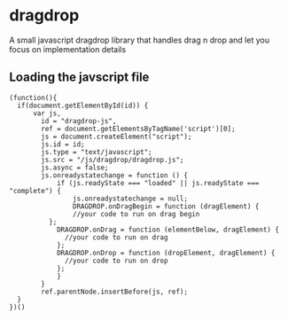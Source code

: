 dragdrop
========
A small javascript dragdrop library that handles drag n drop  and let you focus on implementation details

## Loading the javscript file

    (function(){
      if(document.getElementById(id)) {
          var js,
        	id = "dragdrop-js",
      		ref = document.getElementsByTagName('script')[0];
      		js = document.createElement("script");
      		js.id = id;
      		js.type = "text/javascript";
      		js.src = "/js/dragdrop/dragdrop.js";
      		js.async = false;
      		js.onreadystatechange = function () {
      			if (js.readyState === "loaded" || js.readyState === "complete") {
      				js.onreadystatechange = null;
        			DRAGDROP.onDragBegin = function (dragElement) {
        	        //your code to run on drag begin
              };
            	DRAGDROP.onDrag = function (elementBelow, dragElement) {
                  //your code to run on drag
            	};
            	DRAGDROP.onDrop = function (dropElement, dragElement) {
                  //your code to run on drop
            	};
      			}
      		}
      		ref.parentNode.insertBefore(js, ref);
      }
    })()